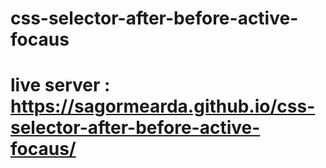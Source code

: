 # css-selector-after-before-active-focaus
# live server : https://sagormearda.github.io/css-selector-after-before-active-focaus/
